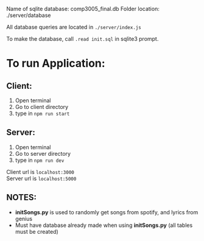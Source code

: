 Name of sqlite database: comp3005_final.db
Folder location: ./server/database

All database queries are located in `./server/index.js`

To make the database, call `.read init.sql` in sqlite3 prompt.

# To run Application:

## Client: 
1. Open terminal 
2. Go to client directory 
3. type in `npm run start`

## Server: 
1. Open terminal 
2. Go to server directory 
3. type in `npm run dev`

Client url is `localhost:3000` <br>
Server url is `localhost:5000` 


## NOTES: 
- **initSongs.py** is used to randomly get songs from spotify, and lyrics from genius 
- Must have database already made when using **initSongs.py** (all tables must be created)
